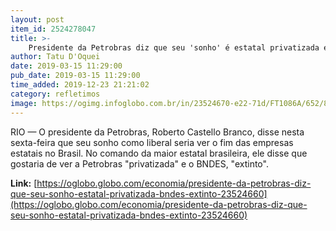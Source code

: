 ```yaml
---
layout: post
item_id: 2524278047
title: >-
    Presidente da Petrobras diz que seu 'sonho' é estatal privatizada e BNDES extinto
author: Tatu D'Oquei
date: 2019-03-15 11:29:00
pub_date: 2019-03-15 11:29:00
time_added: 2019-12-23 21:21:02
category: refletimos
image: https://ogimg.infoglobo.com.br/in/23524670-e22-71d/FT1086A/652/81338796_Roberto-Castello-Branco-President-of-Brazilian-Oil-Company-Petrobras-smiles-during-a-press.jpg
---
```


RIO — O presidente da Petrobras, Roberto Castello Branco, disse nesta sexta-feira que seu sonho como liberal seria ver o fim das empresas estatais no Brasil. No comando da maior estatal brasileira, ele disse que gostaria de ver a Petrobras "privatizada" e o BNDES, "extinto".

**Link:** [https://oglobo.globo.com/economia/presidente-da-petrobras-diz-que-seu-sonho-estatal-privatizada-bndes-extinto-23524660](https://oglobo.globo.com/economia/presidente-da-petrobras-diz-que-seu-sonho-estatal-privatizada-bndes-extinto-23524660)

